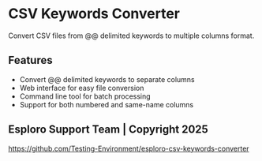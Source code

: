 # CSV Keywords Converter

Convert CSV files from @@ delimited keywords to multiple columns format.

## Features
- Convert @@ delimited keywords to separate columns
- Web interface for easy file conversion
- Command line tool for batch processing
- Support for both numbered and same-name columns

## Esploro Support Team | Copyright 2025
https://github.com/Testing-Environment/esploro-csv-keywords-converter
